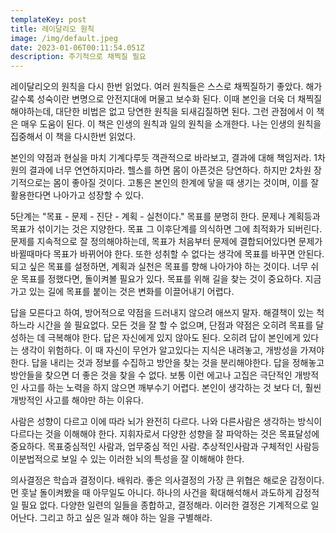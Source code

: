 ```yaml
---
templateKey: post
title: 레이달리오 원칙
image: /img/default.jpeg
date: 2023-01-06T00:11:54.051Z
description: 주기적으로 채찍질 필요
---
```

레이달리오의 원칙을 다시 한번 읽었다. 여러 원칙들은 스스로 채찍질하기 좋았다. 해가 갈수록 성숙이란 변명으로 안전지대에 머물고 보수화 된다. 이때 본인을 더욱 더 채찍질 해야하는데, 대단한 비법은 없고 당연한 원칙을 되새김질하면 된다. 그런 관점에서 이 책은 매우 도움이 된다. 이 책은 인생의 원칙과 일의 원칙을 소개한다. 나는 인생의 원칙을 집중해서 이 책을 다시한번 읽었다.

본인의 약점과 현실을 마치 기계다루듯 객관적으로 바라보고, 결과에 대해 책임저라. 1차원의 결과에 너무 연연하지마라. 헬스를 하면 몸이 아픈것은 당연하다. 하지만 2차원 장기적으로는 몸이 좋아질 것이다. 고통은 본인의 한계에 닿을 때 생기는 것이며, 이를 잘 활용한다면 나아가고 성장할 수 있다. 

5단계는 "목표 - 문제 - 진단 - 계획 - 실천이다." 목표를 분명히 한다. 문제나 계획등과 목표가 섞이기는 것은 지양한다. 목표 그 이후단계를 의식하면 그에 최적화가 되버린다. 문제를 지속적으로 잘 정의해야하는데, 목표가 처음부터 문제에 결합되어있다면 문제가 바뀔때마다 목표가 바뀌어야 한다. 또한 성취할 수 없다는 생각에 목표를 바꾸면 안된다. 되고 싶은 목표를 설정하면, 계획과 실천은 목표를 향해 나아가야 하는 것이다. 너무 쉬운 목표를 정했다면, 돌이켜볼 필요가 있다.  목표를 위해 길을 찾는 것이 중요하다. 지금 가고 있는 길에 목표를 붙이는 것은 변화를 이끌어내기 어렵다.

답을 모른다고 하여, 방어적으로 약점을 드러내지 않으려 애쓰지 말자. 해결책이 있는 척 하느라 시간을 쓸 필요없다. 모든 것을 잘 할 수 없으며, 단점과 약점은 오히려 목표를 달성하는 데 극복해야 한다. 답은 자신에게 있지 않아도 된다. 오히려 답이 본인에게 있다는 생각이 위험하다. 이 때 자신이 무언가 알고있다는 지식은 내려놓고, 개방성을 가져야한다. 답을 내리는 것과 정보를 수집하고 방안을 찾는 것을 분리해야한다. 답을 정해놓고 방안들을 찾으면 더 좋은 것을 찾을 수 없다. 보통 이런 에고나 고집은 극단적인 개방적인 사고를 하는 노력을 하지 않으면 깨부수기 어렵다. 본인이 생각하는 것 보다 더, 훨씬 개방적인 사고를 해야만 하는 이유다.

사람은 성향이 다르고 이에 따라 뇌가 완전히 다르다. 나와 다른사람은 생각하는 방식이 다르다는 것을 이해해야 한다. 지휘자로서 다양한 성향을 잘 파악하는 것은 목표달성에 중요하다. 목표중심적인 사람과, 업무중심 적인 사람. 추상적인사람과 구체적인 사람등 이분법적으로 보일 수 있는 이러한 뇌의 특성을 잘 이해해야 한다.

의사결정은 학습과 결정이다.  배워라. 좋은 의사결정의 가장 큰 위협은 해로운 감정이다. 먼 훗날 돌이켜봤을 때 아무일도 아니다. 하나의 사건을 확대해석해서 과도하게 감정적일 필요 없다. 다양한 일련의 일들을 종합하고, 결정해라. 이러한 결정은 기계적으로 일어난다. 그리고 하고 싶은 일과 해야 하는 일을 구별해라.